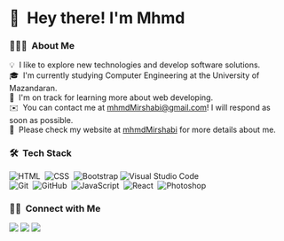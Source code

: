 
<h1>👋 &nbsp;Hey there! I'm Mhmd </h1>

### 👨🏻‍💻 &nbsp;About Me

💡 &nbsp;I like to explore new technologies and develop software solutions.\
🎓 &nbsp;I'm currently studying Computer Engineering at the University of Mazandaran.\
🌱 &nbsp;I'm on track for learning more about web developing.\
✉️ &nbsp;You can contact me at mhmdMirshabi@gmail.com! I will respond as soon as possible.\
📄 &nbsp;Please check my website at [mhmdMirshabi](https://www.mhmd-mirshabi.ir) for more details about me.


### 🛠 &nbsp;Tech Stack
![HTML](https://img.shields.io/badge/-HTML-05122A?style=flat&logo=HTML5)&nbsp;
![CSS](https://img.shields.io/badge/-CSS-05122A?style=flat&logo=CSS3&logoColor=1572B6)&nbsp;
![Bootstrap](https://img.shields.io/badge/-Bootstrap-05122A?style=flat&logo=bootstrap&logoColor=563D7C)
![Visual Studio Code](https://img.shields.io/badge/-Visual%20Studio%20Code-05122A?style=flat&logo=visual-studio-code&logoColor=007ACC)&nbsp;\
![Git](https://img.shields.io/badge/-Git-05122A?style=flat&logo=git)&nbsp;
![GitHub](https://img.shields.io/badge/-GitHub-05122A?style=flat&logo=github)&nbsp;
![JavaScript](https://img.shields.io/badge/-JavaScript-05122A?style=flat&logo=javascript)&nbsp;
![React](https://img.shields.io/badge/-React-05122A?style=flat&logo=react)&nbsp;
![Photoshop](https://img.shields.io/badge/-Photoshop-05122A?style=flat&logo=adobe-photoshop)&nbsp;


### 🤝🏻 &nbsp;Connect with Me

<p>
<a href="https://www.mhmd-mirshabi.ir"><img src="https://img.shields.io/badge/-mhmdMirshabi.ir-3423A6?style=flat&logo=Google-Chrome&logoColor=white"/></a>
<a href="https://www.linkedin.com/in/mohammad-mirshabi-8b9398265/"><img src="https://img.shields.io/badge/-mhmdLinkdien-0077B5?style=flat&logo=Linkedin&logoColor=white"/></a>
<a href="mailto:mhmdmirshabi@gmail.com"><img src="https://img.shields.io/badge/-mhmdmirshabi@gmail.com-D14836?style=flat&logo=Gmail&logoColor=white"/></a>
</p>
